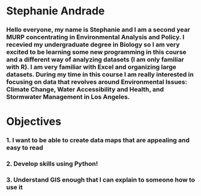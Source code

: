 # Stephanie Andrade

### Hello everyone, my name is Stephanie and I am a second year MURP concentrating in Environmental Analysis and Policy. I recevied my undergraduate degree in Biology so I am very excited to be learning some new programming in this course and a different way of analyzing datasets (I am only familiar with R). I am very familiar with Excel and organizing large datasets. During my time in this course I am really interested in focusing on data that revolves around Environmental Issues: Climate Change, Water Accessibility and Health, and Stormwater Management in Los Angeles. 

# Objectives
### 1. I want to be able to create data maps that are appealing and easy to read
### 2. Develop skills using Python!
### 3. Understand GIS enough that I can explain to someone how to use it
